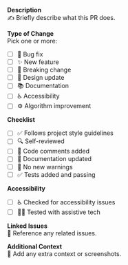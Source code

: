 **Description**  
✍️ Briefly describe what this PR does.

**Type of Change**  
Pick one or more:

- [ ] 🐛 Bug fix
- [ ] ✨ New feature
- [ ] 🚨 Breaking change
- [ ] 🎨 Design update
- [ ] 📚 Documentation
- [ ] ♿️ Accessibility
- [ ] ⚙️ Algorithm improvement

**Checklist**

- [ ] ✅ Follows project style guidelines
- [ ] 🔍 Self-reviewed
- [ ] 📝 Code comments added
- [ ] 📜 Documentation updated
- [ ] 🚫 No new warnings
- [ ] ✅ Tests added and passing

**Accessibility**

- [ ] ♿️ Checked for accessibility issues
- [ ] 🧑‍🦯 Tested with assistive tech

**Linked Issues**  
🔗 Reference any related issues.

**Additional Context**  
📸 Add any extra context or screenshots.
